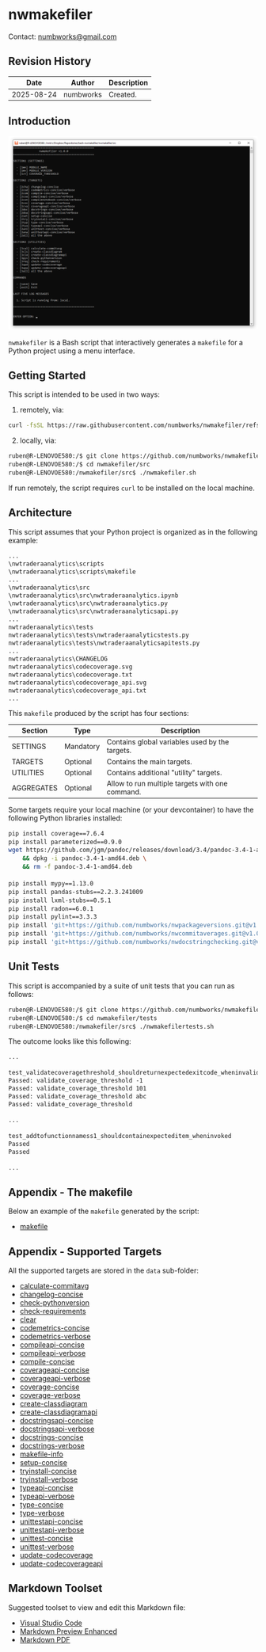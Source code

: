 # nwmakefiler
Contact: numbworks@gmail.com

## Revision History

| Date | Author | Description |
|---|---|---|
| 2025-08-24 | numbworks | Created. |

## Introduction

![nwmakefiler_menu](Screenshots/nwmakefiler_menu.png)

`nwmakefiler` is a Bash script that interactively generates a `makefile` for a Python project using a menu interface.

## Getting Started

This script is intended to be used in two ways:

1. remotely, via:

```sh
curl -fsSL https://raw.githubusercontent.com/numbworks/nwmakefiler/refs/heads/master/src/nwmakefiler.sh | bash
```

2. locally, via:

```sh
ruben@R-LENOVOE580:/$ git clone https://github.com/numbworks/nwmakefiler.git
ruben@R-LENOVOE580:/$ cd nwmakefiler/src
ruben@R-LENOVOE580:/nwmakefiler/src$ ./nwmakefiler.sh
```

If run remotely, the script requires `curl` to be installed on the local machine.

## Architecture

This script assumes that your Python project is organized as in the following example:

```
...
\nwtraderaanalytics\scripts
\nwtraderaanalytics\scripts\makefile
...
\nwtraderaanalytics\src
\nwtraderaanalytics\src\nwtraderaanalytics.ipynb
\nwtraderaanalytics\src\nwtraderaanalytics.py
\nwtraderaanalytics\src\nwtraderaanalyticsapi.py
...
nwtraderaanalytics\tests
nwtraderaanalytics\tests\nwtraderaanalyticstests.py
nwtraderaanalytics\tests\nwtraderaanalyticsapitests.py
...
nwtraderaanalytics\CHANGELOG
nwtraderaanalytics\codecoverage.svg
nwtraderaanalytics\codecoverage.txt
nwtraderaanalytics\codecoverage_api.svg
nwtraderaanalytics\codecoverage_api.txt
...
```

This `makefile` produced by the script has four sections:

| Section | Type | Description |
|---|---|---|
| SETTINGS | Mandatory | Contains global variables used by the targets. |
| TARGETS | Optional | Contains the main targets. |
| UTILITIES | Optional | Contains additional "utility" targets. |
| AGGREGATES | Optional | Allow to run multiple targets with one command. | 

Some targets require your local machine (or your devcontainer) to have the following Python libraries installed:

```sh
pip install coverage==7.6.4
pip install parameterized==0.9.0
wget https://github.com/jgm/pandoc/releases/download/3.4/pandoc-3.4-1-amd64.deb \
    && dpkg -i pandoc-3.4-1-amd64.deb \
    && rm -f pandoc-3.4-1-amd64.deb

pip install mypy==1.13.0
pip install pandas-stubs==2.2.3.241009
pip install lxml-stubs==0.5.1
pip install radon==6.0.1
pip install pylint==3.3.3
pip install 'git+https://github.com/numbworks/nwpackageversions.git@v1.8.1#egg=nwpackageversions&subdirectory=src'
pip install 'git+https://github.com/numbworks/nwcommitaverages.git@v1.0.0#egg=nwcommitaverages&subdirectory=src'
pip install 'git+https://github.com/numbworks/nwdocstringchecking.git@v1.0.0#egg=nwdocstringchecking&subdirectory=src'
```

## Unit Tests

This script is accompanied by a suite of unit tests that you can run as follows:

```sh
ruben@R-LENOVOE580:/$ git clone https://github.com/numbworks/nwmakefiler.git
ruben@R-LENOVOE580:/$ cd nwmakefiler/tests
ruben@R-LENOVOE580:/nwmakefiler/src$ ./nwmakefilertests.sh
```

The outcome looks like this following:

```
...

test_validatecoveragethreshold_shouldreturnexpectedexitcode_wheninvalidgument
Passed: validate_coverage_threshold -1
Passed: validate_coverage_threshold 101
Passed: validate_coverage_threshold abc
Passed: validate_coverage_threshold

...

test_addtofunctionnamess1_shouldcontainexpecteditem_wheninvoked
Passed
Passed

...
```

## Appendix - The makefile

Below an example of the `makefile` generated by the script:

- [makefile](ExampleFiles/makefile)

## Appendix - Supported Targets

All the supported targets are stored in the `data` sub-folder:

- [calculate-commitavg](../data/calculate-commitavg)
- [changelog-concise](../data/changelog-concise)
- [check-pythonversion](../data/check-pythonversion)
- [check-requirements](../data/check-requirements)
- [clear](../data/clear)
- [codemetrics-concise](../data/codemetrics-concise)
- [codemetrics-verbose](../data/codemetrics-verbose)
- [compileapi-concise](../data/compileapi-concise)
- [compileapi-verbose](../data/compileapi-verbose)
- [compile-concise](../data/compile-concise)
- [coverageapi-concise](../data/coverageapi-concise)
- [coverageapi-verbose](../data/coverageapi-verbose)
- [coverage-concise](../data/coverage-concise)
- [coverage-verbose](../data/coverage-verbose)
- [create-classdiagram](../data/create-classdiagram)
- [create-classdiagramapi](../data/create-classdiagramapi)
- [docstringsapi-concise](../data/docstringsapi-concise)
- [docstringsapi-verbose](../data/docstringsapi-verbose)
- [docstrings-concise](../data/docstrings-concise)
- [docstrings-verbose](../data/docstrings-verbose)
- [makefile-info](../data/makefile-info)
- [setup-concise](../data/setup-concise)
- [tryinstall-concise](../data/tryinstall-concise)
- [tryinstall-verbose](../data/tryinstall-verbose)
- [typeapi-concise](../data/typeapi-concise)
- [typeapi-verbose](../data/typeapi-verbose)
- [type-concise](../data/type-concise)
- [type-verbose](../data/type-verbose)
- [unittestapi-concise](../data/unittestapi-concise)
- [unittestapi-verbose](../data/unittestapi-verbose)
- [unittest-concise](../data/unittest-concise)
- [unittest-verbose](../data/unittest-verbose)
- [update-codecoverage](../data/update-codecoverage)
- [update-codecoverageapi](../data/update-codecoverageapi)

## Markdown Toolset

Suggested toolset to view and edit this Markdown file:

- [Visual Studio Code](https://code.visualstudio.com/)
- [Markdown Preview Enhanced](https://marketplace.visualstudio.com/items?itemName=shd101wyy.markdown-preview-enhanced)
- [Markdown PDF](https://marketplace.visualstudio.com/items?itemName=yzane.markdown-pdf)